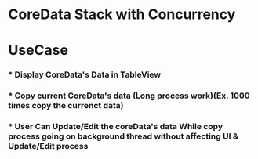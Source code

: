 # CoreData Stack with Concurrency

# UseCase
### * Display CoreData's Data in TableView
### * Copy current CoreData's data (Long process work)(Ex. 1000 times copy the currenct data)
### * User Can Update/Edit the coreData's data While copy process going on background thread without affecting UI & Update/Edit process  
